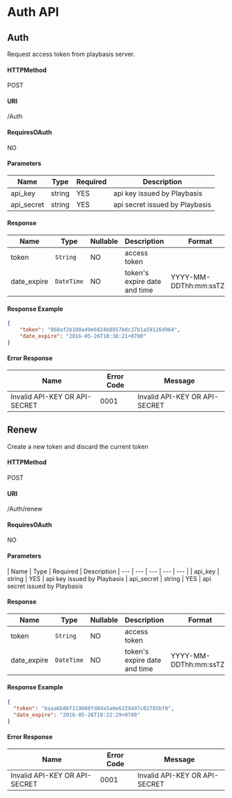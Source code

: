 # Auth API
## Auth
Request access token from playbasis server.
#### HTTPMethod
POST
#### URI
/Auth
#### RequiresOAuth
NO
#### Parameters
| Name | Type | Required | Description |
| --- | --- | --- | --- |
| api_key | string | YES | api key issued by Playbasis |
| api_secret | string | YES | api secret issued by Playbasis |

#### Response
| Name | Type | Nullable | Description | Format |
| --- | --- | --- | --- | --- |
| token | `String` | NO | access token | |
| date_expire | `DateTime` | NO | token's expire date and time | YYYY-MM-DDThh:mm:ssTZD |

#### Response Example
```json
{    
    "token": "068af2b100a49e6824b8857bdc37b1a59126d964",
    "date_expire": "2016-05-26T10:38:21+0700"
}
 ```
#### Error Response
| Name | Error Code | Message |
| --- | --- | --- |
| Invalid API-KEY OR API-SECRET | 0001 | Invalid API-KEY OR API-SECRET

## Renew
Create a new token and discard the current token
#### HTTPMethod
POST
#### URI
/Auth/renew
#### RequiresOAuth
NO
#### Parameters
| Name | Type | Required | Description
| --- | --- | --- | --- | --- |
| api_key | string | YES | api key issued by Playbasis
| api_secret | string | YES | api secret issued by Playbasis

#### Response
| Name | Type | Nullable | Description | Format |
| --- | --- | --- | --- | --- |
| token | `String` | NO | access token | |
| date_expire | `DateTime` | NO | token's expire date and time | YYYY-MM-DDThh:mm:ssTZD |


#### Response Example
```json
{
  "token": "baaa6b86f119080fd8da5a0e6229497c02785bf0",
  "date_expire": "2016-05-26T19:22:29+0700"
}
 ```
#### Error Response
| Name | Error Code | Message |
| --- | --- | --- |
| Invalid API-KEY OR API-SECRET | 0001 | Invalid API-KEY OR API-SECRET
